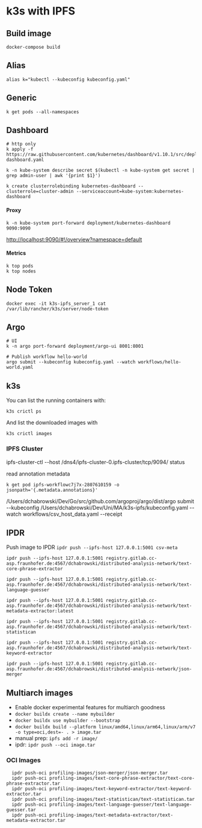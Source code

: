 # k3s with IPFS

## Build image

```
docker-compose build
```

## Alias
```
alias k="kubectl --kubeconfig kubeconfig.yaml"
```

## Generic
```
k get pods --all-namespaces

```

## Dashboard
```
# http only
k apply -f https://raw.githubusercontent.com/kubernetes/dashboard/v1.10.1/src/deploy/alternative/kubernetes-dashboard.yaml

k -n kube-system describe secret $(kubectl -n kube-system get secret | grep admin-user | awk '{print $1}')

k create clusterrolebinding kubernetes-dashboard --clusterrole=cluster-admin --serviceaccount=kube-system:kubernetes-dashboard
```

#### Proxy
```
k -n kube-system port-forward deployment/kubernetes-dashboard 9090:9090
```
[http://localhost:9090/#!/overview?namespace=default](http://localhost:9090/#!/overview?namespace=default)

#### Metrics
```
k top pods
k top nodes
```

## Node Token
```
docker exec -it k3s-ipfs_server_1 cat /var/lib/rancher/k3s/server/node-token
```

## Argo
```
# UI
k -n argo port-forward deployment/argo-ui 8001:8001

# Publish workflow hello-world
argo submit --kubeconfig kubeconfig.yaml --watch workflows/hello-world.yaml
```

## k3s

You can list the running containers with:

`k3s crictl ps`

And list the downloaded images with

`k3s crictl images`


### IPFS Cluster
ipfs-cluster-ctl --host /dns4/ipfs-cluster-0.ipfs-cluster/tcp/9094/  status

read annotation metadata 
```
k get pod ipfs-workflowc7j7x-2807610159 -o jsonpath='{.metadata.annotations}'
```

/Users/dchabrowski/Dev/Go/src/github.com/argoproj/argo/dist/argo submit --kubeconfig /Users/dchabrowski/Dev/Uni/MA/k3s-ipfs/kubeconfig.yaml --watch workflows/csv_host_data.yaml --receipt

## IPDR 

Push image to IPDR
`ipdr push --ipfs-host 127.0.0.1:5001 csv-meta`


```
ipdr push --ipfs-host 127.0.0.1:5001 registry.gitlab.cc-asp.fraunhofer.de:4567/dchabrowski/distributed-analysis-network/text-core-phrase-extractor

ipdr push --ipfs-host 127.0.0.1:5001 registry.gitlab.cc-asp.fraunhofer.de:4567/dchabrowski/distributed-analysis-network/text-language-guesser

ipdr push --ipfs-host 127.0.0.1:5001 registry.gitlab.cc-asp.fraunhofer.de:4567/dchabrowski/distributed-analysis-network/text-metadata-extractor:latest

ipdr push --ipfs-host 127.0.0.1:5001 registry.gitlab.cc-asp.fraunhofer.de:4567/dchabrowski/distributed-analysis-network/text-statistican

ipdr push --ipfs-host 127.0.0.1:5001 registry.gitlab.cc-asp.fraunhofer.de:4567/dchabrowski/distributed-analysis-network/text-keyword-extractor

ipdr push --ipfs-host 127.0.0.1:5001 registry.gitlab.cc-asp.fraunhofer.de:4567/dchabrowski/distributed-analysis-network/json-merger
```


## Multiarch images

* Enable docker experimental features for multiarch goodness
* `docker buildx create --name mybuilder      `
* `docker buildx use mybuilder --bootstrap`
* `docker buildx build --platform linux/amd64,linux/arm64,linux/arm/v7  -o type=oci,dest=- . > image.tar`
* manual prep: `ipfs add -r image/`
* ipdr: `ipdr push --oci image.tar`

### OCI Images

```
  ipdr push-oci profiling-images/json-merger/json-merger.tar
  ipdr push-oci profiling-images/text-core-phrase-extractor/text-core-phrase-extractor.tar
  ipdr push-oci profiling-images/text-keyword-extractor/text-keyword-extractor.tar
  ipdr push-oci profiling-images/text-statistican/text-statistican.tar
  ipdr push-oci profiling-images/text-language-guesser/text-language-guesser.tar
  ipdr push-oci profiling-images/text-metadata-extractor/text-metadata-extractor.tar
```